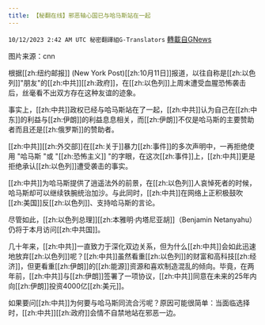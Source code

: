 ```yaml
---
title: 【秘翻在线】邪恶轴心国已与哈马斯站在一起
---
```

`10/12/2023 2:42 AM UTC 秘密翻譯組G-Translators` [轉載自GNews](https://gnews.org/articles/1821887)

图片来源：cnn
         
根据[[zh:纽约邮报]] (New York Post)[[zh:10月11日]]报道，以往自称是[[zh:以色列]]"朋友"的[[zh:中共]][[zh:政府]]，在[[zh:以色列]]上周末遭受血腥恐怖袭击后，丝毫看不出双方存在这种友谊的迹象。

事实上，[[zh:中共]]政权已经与哈马斯站在了一起，[[zh:中共]]认为自己在[[zh:中东]]的利益与[[zh:伊朗]]的利益息息相关，而[[zh:伊朗]]不仅是哈马斯的主要赞助者而且还是[[zh:俄罗斯]]的赞助者。

[[zh:中共]][[zh:外交部]]在[[zh:关于]]暴力[[zh:事件]]的多次声明中，一再拒绝使用 "哈马斯 "或 "[[zh:恐怖主义]] "的字眼，在这次[[zh:事件]]上，[[zh:中共]]更是拒绝承认[[zh:以色列]]遭受袭击的事实。

[[zh:中共]]为哈马斯提供了逍遥法外的前景，在[[zh:以色列]]人哀悼死者的时候，哈马斯却可以继续铁腕统治加沙。与此同时，[[zh:中共]]在网络上正积极鼓吹[[zh:美国]]反[[zh:以色列]]、支持哈马斯的言论。

尽管如此，[[zh:以色列总理]][[zh:本雅明·内塔尼亚胡]]（Benjamin Netanyahu）仍将于本月访问[[zh:中共国]]。

几十年来，[[zh:中共]]一直致力于深化双边关系，但为什么[[zh:中共]]会如此迅速地放弃[[zh:以色列]]呢？[[zh:中共]]虽然看重[[zh:以色列]]的财富和高科技[[zh:经济]]，但更看重[[zh:伊朗]]的[[zh:能源]]资源和喜欢制造混乱的倾向。毕竟，在两年前，[[zh:中共]]与[[zh:伊朗]]签署了一项协议，[[zh:中共]]同意在未来的25年内向[[zh:伊朗]]投资4000亿[[zh:美元]]。

如果要问[[zh:中共]]为何要与哈马斯同流合污呢？原因可能很简单：当面临选择时，[[zh:中共]][[zh:政府]]会情不自禁地站在邪恶一边。
